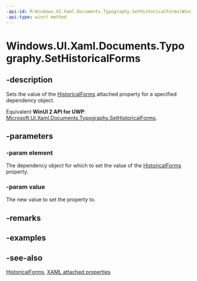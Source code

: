 ```yaml
---
-api-id: M:Windows.UI.Xaml.Documents.Typography.SetHistoricalForms(Windows.UI.Xaml.DependencyObject,System.Boolean)
-api-type: winrt method
---
```


<!-- Method syntax
public void SetHistoricalForms(Windows.UI.Xaml.DependencyObject element, System.Boolean value)
-->

# Windows.UI.Xaml.Documents.Typography.SetHistoricalForms

## -description
Sets the value of the [HistoricalForms](typography_historicalforms.md) attached property for a specified dependency object.

Equivalent **WinUI 2 API for UWP**: [Microsoft.UI.Xaml.Documents.Typography.SetHistoricalForms](/windows/winui/api/microsoft.ui.xaml.documents.typography.sethistoricalforms).

## -parameters
### -param element
The dependency object for which to set the value of the [HistoricalForms](typography_historicalforms.md) property.

### -param value
The new value to set the property to.

## -remarks

## -examples

## -see-also

[HistoricalForms](typography_historicalforms.md), [XAML attached properties](/windows/uwp/xaml-platform/attached-properties-overview)

